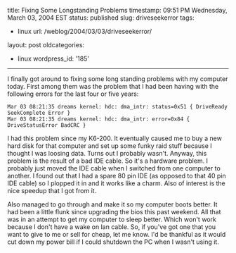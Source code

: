 title: Fixing Some Longstanding Problems
timestamp: 09:51 PM Wednesday, March 03, 2004 EST
status: published
slug: driveseekerror
tags:
- linux
url: /weblog/2004/03/03/driveseekerror/

layout: post
oldcategories:
- linux
wordpress_id: '185'

---

I finally got around to fixing some long standing problems with my computer today.  First among them was the problem that I had been having with the following
errors for the last four or five years:




    
    Mar 03 08:21:35 dreams kernel: hdc: dma_intr: status=0x51 { DriveReady SeekComplete Error }
    Mar 03 08:21:35 dreams kernel: hdc: dma_intr: error=0x84 { DriveStatusError BadCRC }
    





I had this problem since my K6-200.  It eventually caused me to buy a new hard disk for that computer and set up some funky raid stuff because I thought I
was loosing data.  Turns out I probably wasn't.  Anyway, this problem is the
result of a bad IDE cable.  So it's a hardware problem.  I probably just
moved the IDE cable when I switched from one computer to another.  I found
out that I had a spare 80 pin IDE (as opposed to that 40 pin IDE cable) so
I plopped it in and it works like a charm.  Also of interest is the nice
speedup that I got from it.






Also managed to go through and make it so my computer boots better.  It had been a little flunk since upgrading the bios this past weekend.  All that was
in an attempt to get my computer to sleep better.  Which won't work because I don't have a wake on lan cable.  So, if you've got one that you want to give
to me or sell for cheap, let me know.  I'd be thankful as it would cut down
my power bill if I could shutdown the PC when I wasn't using it.

